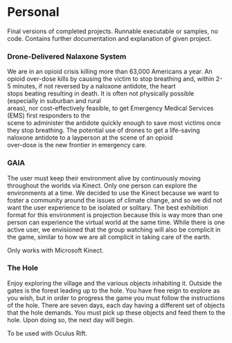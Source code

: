 # Personal 

Final versions of completed projects. Runnable executable or samples, no code. Contains further documentation and explanation of given project. 

### Drone-Delivered Nalaxone System 

We	are	in	an	opioid	crisis	killing	more	than	63,000	Americans	a	year.	An	opioid	over-dose kills	by	causing	
the	victim	to	stop	breathing	and,	within	2-5	minutes,	if	not	reversed	by	a	naloxone	antidote,	the	heart	
stops	 beating	 resulting	 in	 death. It	 is	 often	 not	 physically	 possible	 (especially	 in	 suburban	 and	 rural	
areas),	 nor	 cost-effectively	 feasible,	 to	 get	 Emergency	 Medical	 Services	 (EMS)	 first	 responders	 to	 the	
scene	 to	 administer	 the	 antidote	 quickly	 enough	 to	 save	 most	 victims	 once	 they	 stop	 breathing. The	
potential	use	of	drones	 to	get	a	life-saving	naloxone	antidote to	a	layperson	at	 the	scene	of	an opioid	
over-dose is	the	new	frontier	in	emergency	care.

### GAIA 

The user must keep their environment alive by continuously moving throughout the worlds via Kinect. Only one person can explore the environments at a time. We decided to use the Kinect because we want to foster a community around the issues of climate change, and so we did not want the user experience to be isolated or solitary. The best exhibition format for this environment is projection because this is way more than one person can experience the virtual world at the same time. While there is one active user, we envisioned that the group watching will also be complicit in the game, similar to how we are all complicit in taking care of the earth. 

Only works with Microsoft Kinect.

### The Hole 

Enjoy exploring the village and the various objects inhabiting it. Outside the gates is the forest leading up to the hole. You have free reign to explore as you wish, but in order to progress the game you must follow the instructions of the hole. There are seven days, each day having a different set of objects that the hole demands. You must pick up these objects and feed them to the hole. Upon doing so, the next day will begin.

To be used with Oculus Rift.
